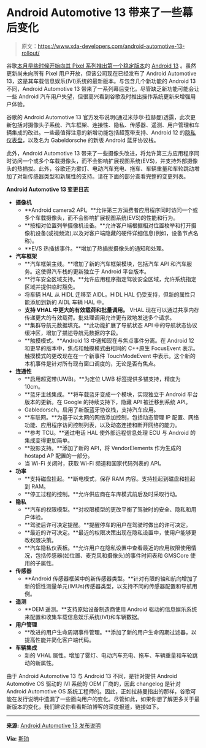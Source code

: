 # Android Automotive 13 带来了一些幕后变化

> 原文：<https://www.xda-developers.com/android-automotive-13-rollout/>

谷歌[本月早些时候开始向其 Pixel 系列推出第一个稳定版本](https://www.xda-developers.com/android-13-launched/)的 [Android 13](https://www.xda-developers.com/android-13/) 。虽然更新尚未向所有 Pixel 用户开放，但该公司现在已经发布了 Android Automotive 13，这是其车载信息娱乐(IVI)系统的最新版本。与包含几个新功能的 Android 13 不同，Android Automotive 13 带来了一系列幕后变化。尽管缺乏新功能可能会让一些 Android 汽车用户失望，但很高兴看到谷歌及时推出操作系统更新来增强用户体验。

谷歌的 Android Automotive 13 官方发布说明(通过米莎尔·拉赫曼)透露，此次更新包括对摄像头子系统、汽车框架、连接性、隐私、传感器、遥测、用户管理和车辆集成的改进。一些最值得注意的新增功能包括超宽带支持、Android 12 的[隐私仪表盘](https://www.xda-developers.com/android-12-privacy-private-compute-core-privacy-dashboard/)，以及名为 Gabeldorsche 的新版 Android 蓝牙协议栈。

此外，Android Automotive 13 带来了一些摄像头改进，将允许第三方应用程序同时访问一个或多个车载摄像头，而不会影响扩展视图系统(EVS)，并支持外部摄像头的热插拔。此外，谷歌还为雾灯、电动汽车充电、拖车、车辆重量和车轮跳动增加了对新传感器类型和新属性的支持。请在下面的部分查看完整的变更列表。

**Android Automotive 13 变更日志**

*   **摄像机**
    *   **Android camera2 API。**允许第三方消费者应用程序同时访问一个或多个车载摄像头，而不会影响扩展视图系统(EVS)的性能和行为。
    *   **按相对位置列举摄像机设备。**允许客户端根据相对位置枚举和打开摄像机设备(或视频流),以及对客户端隐藏的硬件详细信息(例如，设备节点名称)。
    *   **EVS 热插拔事件。**增加了热插拔摄像头的通知和处理。
*   **汽车框架**
    *   **汽车框架主线。**增加了新的汽车框架模块，包括汽车 API 和汽车服务。这使得汽车栈的更新独立于 Android 平台版本。
    *   **行车安全区域支持。**允许应用程序指定驾驶安全区域，允许系统指定区域并提供临时豁免。
    *   将车辆 HAL 从 HIDL 迁移至 AIDL。HIDL HAL 仍受支持，但新的属性只能添加到新的 AIDL 车辆 HAL 中。
    *   **支持 VHAL 中更大的有效载荷和批量调用。** VHAL 现在可以通过共享内存传递更大的有效载荷。批处理调用允许更有效地发送多个请求。
    *   **集群导航元数据填充。**此功能扩展了导航状态 API 中的导航状态协议缓冲区，增加了描述导航元数据的字段。
    *   **触摸模式。**Android 13 中通知现在与焦点事件分离。在 Android 12 和更早的版本中，焦点和触摸模式由相同的 C++原生 FocusEvent 表示。触摸模式的更改现在在一个新事件 TouchModeEvent 中表示。这个新的本机事件是针对所有现有窗口调度的，无论是否有焦点。
*   **连通性**
    *   **启用超宽带(UWB)。**为定位 UWB 标签提供多锚支持，精度为 10cm。
    *   **蓝牙主线集成。**将车载蓝牙变成一个模块，实现独立于 Android 平台版本的更新。在 Google 的持续支持下，隐藏 API 被迁移到系统 API。
    *   Gabledorsch。启用了新版蓝牙协议栈，支持汽车应用。
    *   **车联网。**为基于以太网的网络添加控制，包括动态管理 IP 配置、网络功能、应用程序访问控制列表，以及动态连接和断开网络的能力。
    *   **参考 TCU。**通过电话 HAL 使外部远程信息处理 ECU 与 Android 的集成变得更加简单。
    *   **投影支持。**添加了新的 API，将 VendorElements 作为生成的 hostapd AP 配置的一部分。
    *   当 Wi-Fi 关闭时，获取 Wi-Fi 频道和国家代码列表的 API。
*   **功率**
    *   **支持磁盘挂起。**断电模式，保存 RAM 内容。支持挂起到磁盘和挂起到 RAM。
    *   **停工过程的控制。**允许供应商在车库模式前后及时采取行动。
*   **隐私**
    *   **汽车的权限模型。**对权限模型的更改平衡了驾驶时的安全、隐私和用户体验。
    *   **驾驶后许可决定提醒。**提醒停车的用户在驾驶时做出的许可决定。
    *   **最近的许可决定。**最近的权限决策出现在隐私设置中，使用户能够更改权限决策。
    *   **汽车隐私仪表板。**允许用户在隐私设置中查看最近的应用权限使用情况，包括传感器(如位置、麦克风和摄像头)的事件时间表和 GMSCore 使用的子属性。
*   **传感器**
    *   **Android 传感器框架中的新传感器类型。**针对有限的轴和航向增加了新的惯性测量单元(IMUs)传感器类型，以支持不同的传感器配置和导航用例。
*   **遥测**
    *   **OEM 遥测。**支持原始设备制造商使用 Android 驱动的信息娱乐系统来配置和收集车载信息娱乐系统(IVI)和车辆数据。
*   **用户管理**
    *   **改进的用户生命周期事件管理。**添加了新的用户生命周期过滤器，以提高性能并简化客户端代码。
*   **车辆集成**
    *   新的 VHAL 属性。增加了雾灯、电动汽车充电、拖车、车辆重量和车轮跳动的新属性。

由于 Android Automotive 13 与 Android 13 不同，是针对提供 Android Automotive OS 驱动的 IVI 系统的 OEM 厂商的，因此 changelog 是针对 Android Automotive OS 系统工程师的。因此，正如拉赫曼指出的那样，谷歌可能在发行说明中遗漏了一些面向用户的变化。尽管如此，如果你想了解更多关于最新版本的变化，我们建议你看看斯珀博客的深度报道，链接如下。

* * *

**来源:** [Android Automotive 13 发布说明](https://source.android.com/docs/devices/automotive/start/t_release)

**Via:** [斯珀](https://blog.esper.io/android-13-deep-dive/#android_automotive)